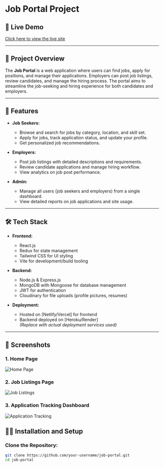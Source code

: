 # Job Portal Project

## 🚀 Live Demo

[Click here to view the live site](https://jobportal-frontend-z8ux.onrender.com/)

---

## 📖 Project Overview

The **Job Portal** is a web application where users can find jobs, apply for positions, and manage their applications. Employers can post job listings, review candidates, and manage the hiring process. The portal aims to streamline the job-seeking and hiring experience for both candidates and employers.

---

## 🎯 Features

- **Job Seekers:**
  - Browse and search for jobs by category, location, and skill set.
  - Apply for jobs, track application status, and update your profile.
  - Get personalized job recommendations.

- **Employers:**
  - Post job listings with detailed descriptions and requirements.
  - Review candidate applications and manage hiring workflow.
  - View analytics on job post performance.

- **Admin:**
  - Manage all users (job seekers and employers) from a single dashboard.
  - View detailed reports on job applications and site usage.

---

## 🛠️ Tech Stack

- **Frontend:**
  - React.js
  - Redux for state management
  - Tailwind CSS for UI styling
  - Vite for development/build tooling

- **Backend:**
  - Node.js & Express.js
  - MongoDB with Mongoose for database management
  - JWT for authentication
  - Cloudinary for file uploads (profile pictures, resumes)

- **Deployment:**
  - Hosted on [Netlify/Vercel] for frontend
  - Backend deployed on [Heroku/Render]  
  *(Replace with actual deployment services used)*

---

## 📸 Screenshots

### 1. Home Page
![Home Page](https://res.cloudinary.com/djusmuols/image/upload/Screenshot_2024-10-06_at_3.46.09_PM_khfwv8.png)  


### 2. Job Listings Page
![Job Listings](https://res.cloudinary.com/djusmuols/image/upload/Screenshot_2024-10-06_at_3.50.53_PM_mukx1e.png)  


### 3. Application Tracking Dashboard
![Application Tracking](https://res.cloudinary.com/djusmuols/image/upload/Screenshot_2024-10-06_at_3.52.13_PM_wwfnzz.png)  


## 🧑‍💻 Installation and Setup

### Clone the Repository:
```bash
git clone https://github.com/your-username/job-portal.git
cd job-portal
